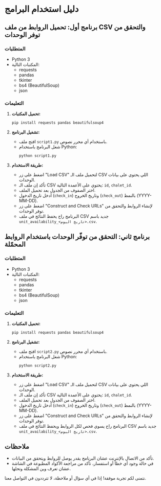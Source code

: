 # دليل استخدام البرامج

## برنامج أول: تحميل الروابط من ملف CSV والتحقق من توفر الوحدات

### المتطلبات
- Python 3
- المكتبات التالية:
  - requests
  - pandas
  - tkinter
  - bs4 (BeautifulSoup)
  - json

### التعليمات

1. **تحميل المكتبات:**
    ```bash
    pip install requests pandas beautifulsoup4
    ```

2. **تشغيل البرنامج:**
    - افتح ملف `script1.py` باستخدام أي محرر نصوص.
    - شغل البرنامج باستخدام Python:
        ```bash
        python script1.py
        ```

3. **طريقة الاستخدام:**
    - اضغط على زر "Load CSV" لتحميل ملف الـ CSV اللي يحتوي على بيانات الوحدات.
    - تأكد إن ملف الـ CSV يحتوي على الأعمدة التالية: `id`, `chalet_id`.
    - اختر الصفوف من الجدول بعد تحميل الملف.
    - أدخل تاريخ الدخول (`check_in`) وتاريخ الخروج (`check_out`) بالنمط (YYYY-MM-DD).
    - اضغط على زر "Construct and Check URLs" لإنشاء الروابط والتحقق من توفر الوحدات.
    - البرنامج راح يحفظ النتائج في ملف CSV جديد باسم `unit_availability_<تاريخ اليوم>.csv`.

## برنامج ثاني: التحقق من توفّر الوحدات باستخدام الروابط المحمّلة

### المتطلبات
- Python 3
- المكتبات التالية:
  - requests
  - pandas
  - tkinter
  - bs4 (BeautifulSoup)
  - json

### التعليمات

1. **تحميل المكتبات:**
    ```bash
    pip install requests pandas beautifulsoup4
    ```

2. **تشغيل البرنامج:**
    - افتح ملف `script2.py` باستخدام أي محرر نصوص.
    - شغل البرنامج باستخدام Python:
        ```bash
        python script2.py
        ```

3. **طريقة الاستخدام:**
    - اضغط على زر "Load CSV" لتحميل ملف الـ CSV اللي يحتوي على بيانات الوحدات.
    - تأكد إن ملف الـ CSV يحتوي على الأعمدة التالية: `id`, `chalet_id`.
    - اختر الصفوف من الجدول بعد تحميل الملف.
    - أدخل تاريخ الدخول (`check_in`) وتاريخ الخروج (`check_out`) بالنمط (YYYY-MM-DD).
    - اضغط على زر "Construct and Check URLs" لإنشاء الروابط والتحقق من توفر الوحدات.
    - البرنامج راح يسوي فحص لكل الروابط ويحفظ النتائج في ملف CSV جديد باسم `unit_availability_<تاريخ اليوم>.csv`.

## ملاحظات
- تأكد من الاتصال بالإنترنت عشان البرنامج يقدر يوصل للروابط ويتحقق من البيانات.
- في حالة وجود أي خطأ أو استفسار، تأكد من مراجعة الأكواد المطبوعة في الشاشة عشان تعرف وين المشكلة وتحلها.

نتمنى لكم تجربة موفقة! إذا في أي سؤال أو ملاحظة، لا تترددون في التواصل معنا.
